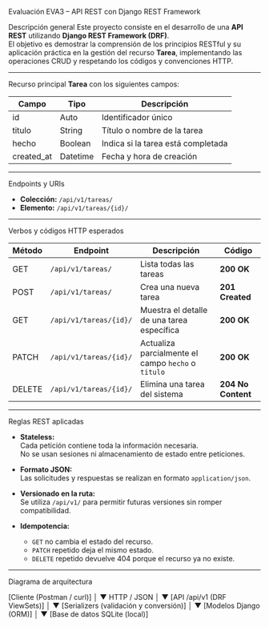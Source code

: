 Evaluación EVA3 – API REST con Django REST Framework

Descripción general
Este proyecto consiste en el desarrollo de una **API REST** utilizando **Django REST Framework (DRF)**.  
El objetivo es demostrar la comprensión de los principios RESTful y su aplicación práctica en la gestión del recurso **Tarea**, implementando las operaciones CRUD y respetando los códigos y convenciones HTTP.

-----------------------------------------------------------------------------------------------------------

Recurso principal
**Tarea** con los siguientes campos:

| Campo | Tipo | Descripción |
|--------|------|-------------|
| id | Auto | Identificador único |
| titulo | String | Título o nombre de la tarea |
| hecho | Boolean | Indica si la tarea está completada |
| created_at | Datetime | Fecha y hora de creación |

--------------------------------------------------------------------

Endpoints y URIs
- **Colección:** `/api/v1/tareas/`  
- **Elemento:** `/api/v1/tareas/{id}/`

---------------------------------------------------------------------

Verbos y códigos HTTP esperados

| Método | Endpoint | Descripción | Código |
|---------|-----------|--------------|---------|
| GET | `/api/v1/tareas/` | Lista todas las tareas | **200 OK** |
| POST | `/api/v1/tareas/` | Crea una nueva tarea | **201 Created** |
| GET | `/api/v1/tareas/{id}/` | Muestra el detalle de una tarea específica | **200 OK** |
| PATCH | `/api/v1/tareas/{id}/` | Actualiza parcialmente el campo `hecho` o `titulo` | **200 OK** |
| DELETE | `/api/v1/tareas/{id}/` | Elimina una tarea del sistema | **204 No Content** |

----------------------------------------------------------------------------------------------

Reglas REST aplicadas

- **Stateless:**  
  Cada petición contiene toda la información necesaria.  
  No se usan sesiones ni almacenamiento de estado entre peticiones.

- **Formato JSON:**  
  Las solicitudes y respuestas se realizan en formato `application/json`.

- **Versionado en la ruta:**  
  Se utiliza `/api/v1/` para permitir futuras versiones sin romper compatibilidad.

- **Idempotencia:**  
  - `GET` no cambia el estado del recurso.  
  - `PATCH` repetido deja el mismo estado.  
  - `DELETE` repetido devuelve 404 porque el recurso ya no existe.

--------------------------------------------------------

 Diagrama de arquitectura

[Cliente (Postman / curl)]
          │
          ▼
      HTTP / JSON
          │
          ▼
[API /api/v1 (DRF ViewSets)]
          │
          ▼
[Serializers (validación y conversión)]
          │
          ▼
[Modelos Django (ORM)]
          │
          ▼
[Base de datos SQLite (local)]



